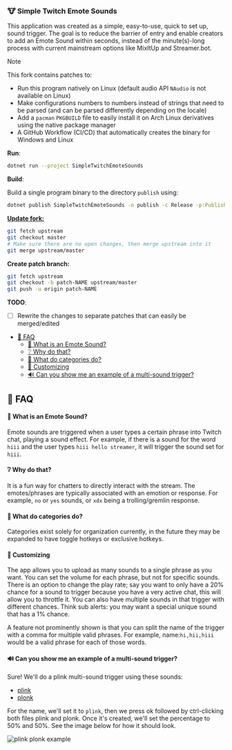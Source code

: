 ### 🐮 Simple Twitch Emote Sounds

This application was created as a simple, easy-to-use, quick to set up, sound trigger. The goal is to reduce the barrier
of entry and enable creators to add an Emote Sound within seconds, instead of the minute(s)-long process with current
mainstream options like MixItUp and Streamer.bot.

> [!NOTE]
> This fork contains patches to:
>
> - Run this program natively on Linux (default audio API  `NAudio` is not available on Linux)
> - Make configurations numbers to numbers instead of strings that need to be parsed (and can be parsed differently depending on the locale)
> - Add a `pacman` `PKGBUILD` file to easily install it on Arch Linux derivatives using the native package manager
> - A GitHub Workflow (CI/CD) that automatically creates the binary for Windows and Linux
>
> **Run**:
>
> ```sh
> dotnet run --project SimpleTwitchEmoteSounds
> ```
>
> **Build**:
>
> Build a single program binary to the directory `publish` using:
>
> ```sh
> dotnet publish SimpleTwitchEmoteSounds -o publish -c Release -p:PublishSingleFile=true -p:DebugType=none -p:PublishReadyToRun=false -p:IncludeNativeLibrariesForSelfExtract=true --self-contained false`.
> ```
>
> [**Update fork:**](https://docs.github.com/en/pull-requests/collaborating-with-pull-requests/working-with-forks/syncing-a-fork)
>
> ```sh
> git fetch upstream
> git checkout master
> # Make sure there are no open changes, then merge upstream into it
> git merge upstream/master
> ```
>
> **Create patch branch:**
>
> ```sh
> git fetch upstream
> git checkout -b patch-NAME upstream/master
> git push -u origin patch-NAME
> ```
>
> **TODO**:
>
> - [ ] Rewrite the changes to separate patches that can easily be merged/edited

- [📝 FAQ](#-faq)
    - [🤔 What is an Emote Sound?](#-what-is-an-emote-sound)
    - [❔ Why do that?](#-why-do-that)
    - [📁 What do categories do?](#-what-do-categories-do)
    - [💅 Customizing](#-customizing)
    - [🔊 Can you show me an example of a multi-sound trigger?](#-can-you-show-me-an-example-of-a-multi-sound-trigger)

## 📝 FAQ

#### 🤔 What is an Emote Sound?

Emote sounds are triggered when a user types a certain phrase into Twitch chat, playing a sound effect. For example, if
there is a sound for the word `hiii` and the user types `hiii hello streamer`, it will trigger the sound set for `hiii`.

#### ❔ Why do that?

It is a fun way for chatters to directly interact with the stream. The emotes/phrases are typically associated with an
emotion or response. For example, `no` or `yes` sounds, or `xdx` being a trolling/gremlin response.

#### 📁 What do categories do?

Categories exist solely for organization currently, in the future they may be expanded to have toggle hotkeys or
exclusive hotkeys.

#### 💅 Customizing

The app allows you to upload as many sounds to a single phrase as you want. You can set the volume for each phrase, but
not for specific sounds. There is an option to change the play rate; say you want to only have a 20% chance for a sound
to trigger because you have a very active chat, this will allow you to throttle it. You can also have multiple sounds in
that trigger with different chances. Think sub alerts: you may want a special unique sound that has a 1% chance.

A feature not prominently shown is that you can split the name of the trigger with a comma for multiple valid phrases.
For example, name:`hi,hii,hiii` would be a valid phrase for each of those words.

#### 🔊 Can you show me an example of a multi-sound trigger?
Sure! We'll do a plink multi-sound trigger using these sounds:

- [plink](https://github.com/Ganom/SimpleTwitchEmoteSounds/raw/refs/heads/master/example/plink.mp3)
- [plonk](https://github.com/Ganom/SimpleTwitchEmoteSounds/raw/refs/heads/master/example/plonk.mp3)

For the name, we'll set it to `plink`, then we press ok followed by ctrl-clicking both files plink and plonk. Once it's created, we'll set the percentage to 50% and 50%. See the image below for how it should look.

![plink plonk example](https://raw.githubusercontent.com/Ganom/SimpleTwitchEmoteSounds/refs/heads/master/example/example-image.png)
